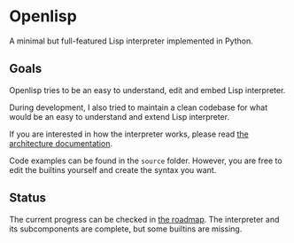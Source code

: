 # Openlisp

A minimal but full-featured Lisp interpreter implemented in Python.

## Goals

Openlisp tries to be an easy to understand, edit and embed Lisp interpreter.

During development, I also tried to maintain a clean codebase for what would be an easy to understand and extend Lisp interpreter.

If you are interested in how the interpreter works, please read [the architecture documentation](./architecture.md).

Code examples can be found in the `source` folder. However, you are free to edit the builtins yourself and create the syntax you want.


## Status

The current progress can be checked in [the roadmap](./roadmap.md).
The interpreter and its subcomponents are complete, but some builtins are missing.

